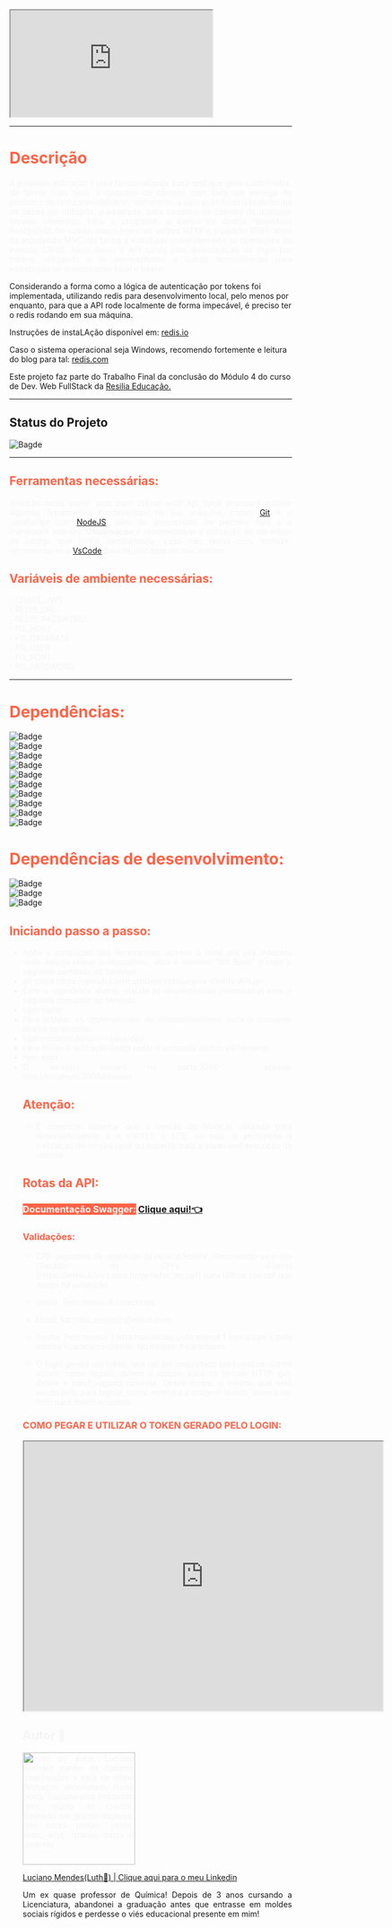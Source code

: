 
<iframe src="https://drive.google.com/file/d/13bUQw6NeFpTEFxGutuXUyZbdbek3w-9f/preview" width="360" height="190" allow="autoplay"></iframe>


---

<h1 style="color: tomato">Descrição</h1>
<p style="text-align: justify; color: whitesmoke">A presente aplicação é uma funcionalidade back-end que gera e administra, de forma mais fácil, o cadastro de clientes com foco em entrega de produtos de resturante(delivery), entretanto, a aplicação foi criada de forma de possa ser utilizada, e adaptada, para cadastro de clientes de qualquer serviço oferecido. Para o programa, o banco de dados relacionais PostgreSQL foi usado, assim como os verbos HTTP e o padrão REST, além da arquitetura MVC, de forma a estruturar coerentemente as operações do método CRUD. Além disso, a API conta com autenticação de login por tokens, utilizando a lib jsonwebtoken e outras dependências para estratégias de autenticação local e bearer.

Considerando a forma como a lógica de autenticação por tokens foi implementada, utilizando redis para desenvolvimento local, pelo menos por enquanto, para que a API rode localmente de forma impecável, é preciso ter o redis rodando em sua máquina.

Instruções de instaLAção disponível em:
[redis.io](https://redis.io/docs/getting-started/installation/install-redis-on-linux/)

Caso o sistema operacional seja Windows, recomendo fortemente e leitura do blog para tal: [redis.com](https://redis.com/blog/redis-on-windows-10/)

Este projeto faz parte do Trabalho Final da conclusão do Módulo 4 do curso de Dev. Web FullStack da <a href="https://www.resilia.com.br">Resilia Educação.</a></p>

---

## Status do Projeto

![Bagde](https://img.shields.io/badge/Status%20do%20Projeto-Concluído-green)

---

## <span style="color: tomato">Ferramentas necessárias:</span>

<p style="text-align: justify; color: whitesmoke">Atenção nesta parte, pois para utilizar esta Api você precisará instalar algumas ferramentas fundamentais na sua máquina, como: <a href="https://www.gitkraken.com/download?utm_term=git&utm_campaign=1+%7C+1+GK+Git+GUI+-+Search&utm_source=adwords&utm_medium=ppc&hsa_acc=1130375851&hsa_cam=393455543&hsa_grp=23981425823&hsa_ad=550570964612&hsa_src=g&hsa_tgt=kwd-247385313&hsa_kw=git&hsa_mt=e&hsa_net=adwords&hsa_ver=3&gclid=Cj0KCQiA-qGNBhD3ARIsAO_o7ym_H2X6ZGqwCZJqFF5FFzq4fVkZ1h6JujQY4yk9UI5bf2cnWf-Ez-EaAstwEALw_wcB">Git</a> e o JavaScript com <a href="https://nodejs.org/en/download/">NodeJS</a>, além do gerenciador de pacotes npm e a framework express. 
<strong>Observação</strong> é recomendável a utilização de um editor de código que tenha familiaridade, caso não tenha com nenhum, recomenda-se o <a href="https://code.visualstudio.com/download">VsCode</a> pela intuitividade do mecanismo.


## <span style="color: tomato">Variáveis de ambiente necessárias:</span>

<span style="color: whitesmoke">
- CHAVE_JWT <br>
- REDIS_URL <br>
- REDIS_PASSWORD <br>
- PG_HOST <br>
- PG_DATABASE <br>
- PG_USER <br>
- PG_PORT <br>
- PG_PASSWORD <br>
</span>

---

# <span style="color: tomato">Dependências:</span>

![Badge](https://img.shields.io/badge/"bcrypt"-"%5E5.0.1"-red)<br>
![Badge](https://img.shields.io/badge/"cors"-"%5E2.8.5"-orange)<br>
![Badge](https://img.shields.io/badge/"dotenv"-"%5E16.0.0"-yellow)<br>
![Badge](https://img.shields.io/badge/"express"-"%5E4.17.1"-green)<br>
![Badge](https://img.shields.io/badge/"jsonwebtoken"-"%5E8.5.1"-blue)<br>
![Badge](https://img.shields.io/badge/"passport"-"%5E0.5.2"-purple)<br>
![Badge](https://img.shields.io/badge/"passportLocal"-"%5E1.0.0"-pink)<br>
![Badge](https://img.shields.io/badge/"passportHttpBearer"-"%5E1.0.1"-white)<br>
![Badge](https://img.shields.io/badge/"redis"-"%5E4.0.4"-black)<br>
![Badge](https://img.shields.io/badge/"sqlite3"-"%5E5.0.2"-roxy)<br>

# <span style="color: tomato">Dependências de desenvolvimento:</span>

![Badge](https://img.shields.io/badge/"jest"-"%5E27.4.7"-white) <br>
![Badge](https://img.shields.io/badge/"nodemon"-"%5E2.0.15"-black)<br>
![Badge](https://img.shields.io/badge/"supertest"-"%5E6.2.2"-white)<br>



## <span style="color: tomato">Iniciando passo a passo:</span>



<ul style="text-align: justify; color: whitesmoke"> 
<li>Após a instalação das ferramentas, acesse o local em sua máquina onde deseja clonar o repositório, abra o terminal "Git Bash"
e rode o seguinte comando no terminal:</li>
<li> git clone https://github.com/LuthGom/restaurante-cliente-API.git </li>
<li>Com o repositório aberto, instale as dependências necessárias com o seguinte comando no terminal:</li>
<li> npm install </li>
<li>Para instalar as dependências de desenvolvimento, rode o comando abaixo no terminal:</li>
<li> npm install nodemon --save-dev</li>
<li>Para iniciar a aplicação basta rodar o comando abaixo via terminal:</li>
<li> npm start</li>
<li> O servidor iniciará na porta:3000 - acesse: http://localhost:3000/clientes</li>

## <span style="color: tomato">Atenção:</span>


<ul style="text-align: justify; color: whitesmoke">
 <li>É essencial salientar que a versão do NodeJs utilizada para desenvolvimento é a v16.13.0 x LTS, ou seja, é pertinente a instalação de versão igual ou superior para a impecável execução da mesma.</li>

 </ul>


## <span style="color: tomato">Rotas da API:</span>

### <span style="color: whitesmoke; background-color: tomato">Documentação Swagger:</span> <a href="https://restaurant-client-api.herokuapp.com/docs/">Clique aqui!👈</a>

### <span style="color: tomato">Validações:</span> 
 - <p style="color:whitesmoke; text-align: justify">CPF: algoritmo de validação da receita federal. Recomenda-se o site [Gerador de CPFs - 4Devs](https://www.4devs.com.br/gerador_de_cpf) para utilizar um cpf que atinga da validação.</p>

- <p style="color:whitesmoke; text-align: justify"> Nome: Pelo menos 8 caracteres.</p>

- <p style="color:whitesmoke; text-align: justify"> Email: formato: exemplo@email.com</p>

- <p style="color:whitesmoke; text-align: justify"> Senha: Pelo menos 1 letra maiúscula, pelo menos 1 minúscula e pelo menos 1 caracter especial. No mínimo 8 caracteres.</p>

- <p style="color:whitesmoke; text-align: justify"> O login gerará um token, que vai ser requisitado para realizar outras ações, como logout, delete e update para os verbos HTTP get, delete e patch,respectivamente. Dessa forma, o mesmo que está sendo feito para logout, como mostra a a imagem abaixo, deverá ser feito para delete e update.</p>

### <span style="color:tomato; text-align: justify">COMO PEGAR E UTILIZAR O TOKEN GERADO PELO LOGIN:</span>

<iframe src="https://drive.google.com/file/d/1CIPaDjQBGr6G9OmTLqLZDKF7LaYYdzL1/preview" width="640" height="480" allow="autoplay"></iframe>

## Autor 🌈

<img src="https://avatars.githubusercontent.com/u/88147834?v=4" alt="Foto do autor, Luciano Mendes pardo, de cabelos chacheados e está de olhos fechados enconstado numa porta. Luciano está utilizando uma regata de crochê, baseada em granny squares, nas cores pretas, verde, roxo, azul, laranja, cinza e amarelo" width = 200px heigth= 200px>

<a href="https://www.linkedin.com/in/dev-luciano-mendes/">Luciano Mendes(Luth🌈) | Clique aqui para o meu Linkedin<a/>

<p>Um ex quase professor de Química!
Depois de 3 anos cursando a Licenciatura, abandonei a graduação antes que entrasse em moldes sociais rígidos
e perdesse o viés educacional presente em mim!</p>
